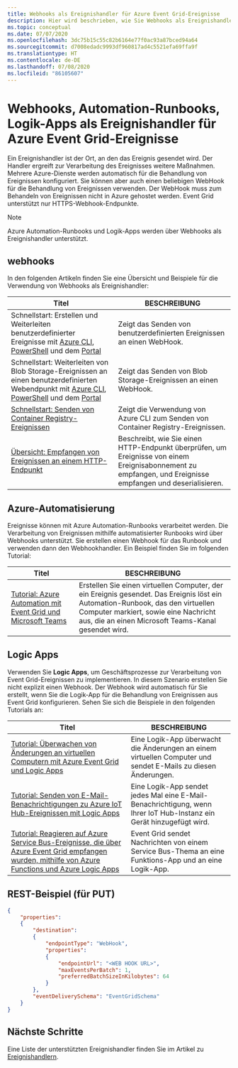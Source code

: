 ```yaml
---
title: Webhooks als Ereignishandler für Azure Event Grid-Ereignisse
description: Hier wird beschrieben, wie Sie Webhooks als Ereignishandler für Azure Event Grid-Ereignisse verwenden können. Azure Automation-Runbooks und Logik-Apps werden über Webhooks als Ereignishandler unterstützt.
ms.topic: conceptual
ms.date: 07/07/2020
ms.openlocfilehash: 3dc75b15c55c82b6164e77f0ac93a87bced94a64
ms.sourcegitcommit: d7008edadc9993df960817ad4c5521efa69ffa9f
ms.translationtype: HT
ms.contentlocale: de-DE
ms.lasthandoff: 07/08/2020
ms.locfileid: "86105607"
---
```

# <a name="webhooks-automation-runbooks-logic-apps-as-event-handlers-for-azure-event-grid-events"></a>Webhooks, Automation-Runbooks, Logik-Apps als Ereignishandler für Azure Event Grid-Ereignisse
Ein Ereignishandler ist der Ort, an den das Ereignis gesendet wird. Der Handler ergreift zur Verarbeitung des Ereignisses weitere Maßnahmen. Mehrere Azure-Dienste werden automatisch für die Behandlung von Ereignissen konfiguriert. Sie können aber auch einen beliebigen WebHook für die Behandlung von Ereignissen verwenden. Der WebHook muss zum Behandeln von Ereignissen nicht in Azure gehostet werden. Event Grid unterstützt nur HTTPS-Webhook-Endpunkte.

> [!NOTE]
> Azure Automation-Runbooks und Logik-Apps werden über Webhooks als Ereignishandler unterstützt. 

## <a name="webhooks"></a>webhooks
In den folgenden Artikeln finden Sie eine Übersicht und Beispiele für die Verwendung von Webhooks als Ereignishandler: 

|Titel  |BESCHREIBUNG  |
|---------|---------|
| Schnellstart: Erstellen und Weiterleiten benutzerdefinierter Ereignisse mit [Azure CLI](custom-event-quickstart.md), [PowerShell](custom-event-quickstart-powershell.md) und dem [Portal](custom-event-quickstart-portal.md) | Zeigt das Senden von benutzerdefinierten Ereignissen an einen WebHook. |
| Schnellstart: Weiterleiten von Blob Storage-Ereignissen an einen benutzerdefinierten Webendpunkt mit [Azure CLI](../storage/blobs/storage-blob-event-quickstart.md?toc=%2fazure%2fevent-grid%2ftoc.json), [PowerShell](../storage/blobs/storage-blob-event-quickstart-powershell.md?toc=%2fazure%2fevent-grid%2ftoc.json) und dem [Portal](blob-event-quickstart-portal.md) | Zeigt das Senden von Blob Storage-Ereignissen an einen WebHook. |
| [Schnellstart: Senden von Container Registry-Ereignissen](../container-registry/container-registry-event-grid-quickstart.md?toc=%2fazure%2fevent-grid%2ftoc.json) | Zeigt die Verwendung von Azure CLI zum Senden von Container Registry-Ereignissen. |
| [Übersicht: Empfangen von Ereignissen an einem HTTP-Endpunkt](receive-events.md) | Beschreibt, wie Sie einen HTTP-Endpunkt überprüfen, um Ereignisse von einem Ereignisabonnement zu empfangen, und Ereignisse empfangen und deserialisieren. |


## <a name="azure-automation"></a>Azure-Automatisierung
Ereignisse können mit Azure Automation-Runbooks verarbeitet werden. Die Verarbeitung von Ereignissen mithilfe automatisierter Runbooks wird über Webhooks unterstützt. Sie erstellen einen Webhook für das Runbook und verwenden dann den Webhookhandler. Ein Beispiel finden Sie im folgenden Tutorial: 

|Titel  |BESCHREIBUNG  |
|---------|---------|
|[Tutorial: Azure Automation mit Event Grid und Microsoft Teams](ensure-tags-exists-on-new-virtual-machines.md) |Erstellen Sie einen virtuellen Computer, der ein Ereignis gesendet. Das Ereignis löst ein Automation-Runbook, das den virtuellen Computer markiert, sowie eine Nachricht aus, die an einen Microsoft Teams-Kanal gesendet wird. |


## <a name="logic-apps"></a>Logic Apps
Verwenden Sie **Logic Apps**, um Geschäftsprozesse zur Verarbeitung von Event Grid-Ereignissen zu implementieren. In diesem Szenario erstellen Sie nicht explizit einen Webhook. Der Webhook wird automatisch für Sie erstellt, wenn Sie die Logik-App für die Behandlung von Ereignissen aus Event Grid konfigurieren. Sehen Sie sich die Beispiele in den folgenden Tutorials an: 

|Titel  |BESCHREIBUNG  |
|---------|---------|
| [Tutorial: Überwachen von Änderungen an virtuellen Computern mit Azure Event Grid und Logic Apps](monitor-virtual-machine-changes-event-grid-logic-app.md) | Eine Logik-App überwacht die Änderungen an einem virtuellen Computer und sendet E-Mails zu diesen Änderungen. |
| [Tutorial: Senden von E-Mail-Benachrichtigungen zu Azure IoT Hub-Ereignissen mit Logic Apps](publish-iot-hub-events-to-logic-apps.md) | Eine Logik-App sendet jedes Mal eine E-Mail-Benachrichtigung, wenn Ihrer IoT Hub-Instanz ein Gerät hinzugefügt wird. |
| [Tutorial: Reagieren auf Azure Service Bus-Ereignisse, die über Azure Event Grid empfangen wurden, mithilfe von Azure Functions und Azure Logic Apps](../service-bus-messaging/service-bus-to-event-grid-integration-example.md?toc=%2fazure%2fevent-grid%2ftoc.json) | Event Grid sendet Nachrichten von einem Service Bus-Thema an eine Funktions-App und an eine Logik-App. |

## <a name="rest-example-for-put"></a>REST-Beispiel (für PUT)

```json
{
    "properties": 
    {
        "destination": 
        {
            "endpointType": "WebHook",
            "properties": 
            {
                "endpointUrl": "<WEB HOOK URL>",
                "maxEventsPerBatch": 1,
                "preferredBatchSizeInKilobytes": 64
            }
        },
        "eventDeliverySchema": "EventGridSchema"
    }
}
```

## <a name="next-steps"></a>Nächste Schritte
Eine Liste der unterstützten Ereignishandler finden Sie im Artikel zu [Ereignishandlern](event-handlers.md). 
